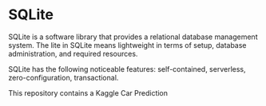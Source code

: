 # SQLite

SQLite is a software library that provides a relational database management system. The lite in SQLite means lightweight in terms of setup, database administration, and required resources.

SQLite has the following noticeable features: self-contained, serverless, zero-configuration, transactional.

This repository contains a Kaggle Car Prediction

